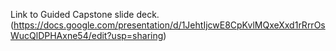 Link to Guided Capstone slide deck.
(https://docs.google.com/presentation/d/1JehtIjcwE8CpKvlMQxeXxd1rRrrOsWucQlDPHAxne54/edit?usp=sharing)
